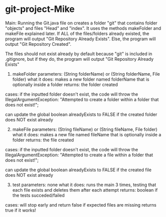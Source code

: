 # git-project-Mike
Main:
Running the Git.java file on creates a folder "git" that contains folder "objects" and files "Head" and "index". It uses the methods makeFolder and makeFile explained later. If ALL of the files/folders already existed, the program will output "Git Repository Already Exists".
Else, the program will output "Git Repository Created". 

The files should not exist already by default because "git" is included in .gitignore, but if they do, the program will output "Git Repository Already Exists"

1. makeFolder
parameters:     (String folderName) or (String folderName, File folder)
what it does:   makes a new folder named folderName that is optionally inside a folder
returns:        the folder created

cases:
if the inputted folder doesn't exist, the code will throw the IllegalArgumentException: "Attempted to create a folder within a folder that does not exist!";

can update the global boolean alreadyExists to FALSE if the created folder does NOT exist already


2. makeFile
parameters:     (String fileName) or (String fileName, File folder)
what it does:   makes a new file named fileName that is optionally inside a folder
returns:        the file created

cases:
if the inputted folder doesn't exist, the code will throw the IllegalArgumentException: "Attempted to create a file within a folder that does not exist!";

can update the global boolean alreadyExists to FALSE if the created file does NOT exist already

3. test
parameters:     none
what it does:   runs the main 3 times, testing that each file exists and deletes them after each attempt
returns:        boolean if the tests succeded/failed

cases:
will stop early and return false if expected files are missing
returns true if it works!